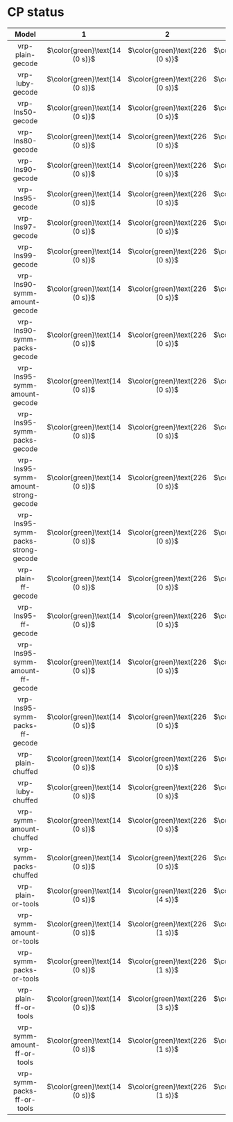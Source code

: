# CP status
| $\text{Model}$ | $1$ | $2$ | $3$ | $4$ | $5$ | $6$ | $7$ | $8$ | $9$ | $10$ | $11$ | $12$ | $13$ | $14$ | $15$ | $16$ | $17$ | $18$ | $19$ | $20$ | $21$ |
|:-:| :---:|:---:|:---:|:---:|:---:|:---:|:---:|:---:|:---:|:---:|:---:|:---:|:---:|:---:|:---:|:---:|:---:|:---:|:---:|:---:|:---:|
$\text{vrp-plain-gecode}$ | $\color{green}\text{14 (0 s)}$ | $\color{green}\text{226 (0 s)}$ | $\color{green}\text{12 (0 s)}$ | $\color{green}\text{220 (0 s)}$ | $\color{green}\text{206 (0 s)}$ | $\color{green}\text{322 (0 s)}$ | $\color{orange}\text{201 (300 s)}$ | $\color{green}\text{186 (1 s)}$ | $\color{green}\text{436 (91 s)}$ | $\color{green}\text{244 (4 s)}$ | $\color{orange}\text{594 (300 s)}$ | $\color{orange}\text{449 (300 s)}$ | $\color{orange}\text{648 (300 s)}$ | $\color{orange}\text{725 (300 s)}$ | $\color{orange}\text{659 (300 s)}$ | $\color{orange}\text{451 (300 s)}$ | $\color{orange}\text{1324 (300 s)}$ | $\color{orange}\text{691 (300 s)}$ | $\color{orange}\text{554 (300 s)}$ | $\color{orange}\text{1139 (300 s)}$ | $\color{orange}\text{779 (300 s)}$ | 
$\text{vrp-luby-gecode}$ | $\color{green}\text{14 (0 s)}$ | $\color{green}\text{226 (0 s)}$ | $\color{green}\text{12 (0 s)}$ | $\color{green}\text{220 (0 s)}$ | $\color{green}\text{206 (0 s)}$ | $\color{green}\text{322 (0 s)}$ | $\color{green}\text{167 (14 s)}$ | $\color{green}\text{186 (0 s)}$ | $\color{green}\text{436 (0 s)}$ | $\color{green}\text{244 (0 s)}$ | $\color{orange}\text{597 (300 s)}$ | $\color{orange}\text{428 (300 s)}$ | $\color{orange}\text{704 (300 s)}$ | $\color{orange}\text{972 (300 s)}$ | $\color{orange}\text{901 (300 s)}$ | $\color{orange}\text{294 (300 s)}$ | $\color{orange}\text{1468 (300 s)}$ | $\color{orange}\text{806 (300 s)}$ | $\color{orange}\text{412 (300 s)}$ | $\color{orange}\text{1369 (300 s)}$ | $\color{orange}\text{687 (300 s)}$ | 
$\text{vrp-lns50-gecode}$ | $\color{green}\text{14 (0 s)}$ | $\color{green}\text{226 (0 s)}$ | $\color{green}\text{12 (0 s)}$ | $\color{green}\text{220 (0 s)}$ | $\color{green}\text{206 (0 s)}$ | $\color{green}\text{322 (0 s)}$ | $\color{green}\text{167 (0 s)}$ | $\color{green}\text{186 (0 s)}$ | $\color{green}\text{436 (0 s)}$ | $\color{green}\text{244 (0 s)}$ | $\color{orange}\text{569 (300 s)}$ | $\color{orange}\text{394 (300 s)}$ | $\color{orange}\text{680 (300 s)}$ | $\color{orange}\text{841 (300 s)}$ | $\color{orange}\text{839 (300 s)}$ | $\color{green}\text{286 (181 s)}$ | $\color{orange}\text{1235 (300 s)}$ | $\color{orange}\text{715 (300 s)}$ | $\color{orange}\text{395 (300 s)}$ | $\color{orange}\text{1208 (300 s)}$ | $\color{orange}\text{628 (300 s)}$ | 
$\text{vrp-lns80-gecode}$ | $\color{green}\text{14 (0 s)}$ | $\color{green}\text{226 (0 s)}$ | $\color{green}\text{12 (0 s)}$ | $\color{green}\text{220 (0 s)}$ | $\color{green}\text{206 (0 s)}$ | $\color{green}\text{322 (0 s)}$ | $\color{green}\text{167 (0 s)}$ | $\color{green}\text{186 (0 s)}$ | $\color{green}\text{436 (0 s)}$ | $\color{green}\text{244 (0 s)}$ | $\color{orange}\text{528 (300 s)}$ | $\color{orange}\text{375 (300 s)}$ | $\color{orange}\text{656 (300 s)}$ | $\color{orange}\text{794 (300 s)}$ | $\color{orange}\text{765 (300 s)}$ | $\color{green}\text{286 (13 s)}$ | $\color{orange}\text{1119 (300 s)}$ | $\color{orange}\text{675 (300 s)}$ | $\color{orange}\text{336 (300 s)}$ | $\color{orange}\text{1104 (300 s)}$ | $\color{orange}\text{600 (300 s)}$ | 
$\text{vrp-lns90-gecode}$ | $\color{green}\text{14 (0 s)}$ | $\color{green}\text{226 (0 s)}$ | $\color{green}\text{12 (0 s)}$ | $\color{green}\text{220 (0 s)}$ | $\color{green}\text{206 (0 s)}$ | $\color{green}\text{322 (0 s)}$ | $\color{green}\text{167 (0 s)}$ | $\color{green}\text{186 (0 s)}$ | $\color{green}\text{436 (0 s)}$ | $\color{green}\text{244 (0 s)}$ | $\color{orange}\text{512 (300 s)}$ | $\color{orange}\text{348 (300 s)}$ | $\color{orange}\text{648 (300 s)}$ | $\color{orange}\text{767 (300 s)}$ | $\color{orange}\text{782 (300 s)}$ | $\color{green}\text{286 (1 s)}$ | $\color{orange}\text{1101 (300 s)}$ | $\color{orange}\text{664 (300 s)}$ | $\color{green}\text{334 (41 s)}$ | $\color{orange}\text{1059 (300 s)}$ | $\color{orange}\text{569 (300 s)}$ | 
$\text{vrp-lns95-gecode}$ | $\color{green}\text{14 (0 s)}$ | $\color{green}\text{226 (0 s)}$ | $\color{green}\text{12 (0 s)}$ | $\color{green}\text{220 (0 s)}$ | $\color{green}\text{206 (0 s)}$ | $\color{green}\text{322 (0 s)}$ | $\color{green}\text{167 (0 s)}$ | $\color{green}\text{186 (0 s)}$ | $\color{green}\text{436 (0 s)}$ | $\color{green}\text{244 (0 s)}$ | $\color{orange}\text{490 (300 s)}$ | $\color{green}\text{346 (77 s)}$ | $\color{orange}\text{616 (300 s)}$ | $\color{orange}\text{715 (300 s)}$ | $\color{orange}\text{738 (300 s)}$ | $\color{green}\text{286 (6 s)}$ | $\color{orange}\text{1076 (300 s)}$ | $\color{orange}\text{662 (300 s)}$ | $\color{green}\text{334 (189 s)}$ | $\color{orange}\text{1068 (300 s)}$ | $\color{orange}\text{516 (300 s)}$ | 
$\text{vrp-lns97-gecode}$ | $\color{green}\text{14 (0 s)}$ | $\color{green}\text{226 (0 s)}$ | $\color{green}\text{12 (0 s)}$ | $\color{green}\text{220 (0 s)}$ | $\color{green}\text{206 (0 s)}$ | $\color{green}\text{322 (0 s)}$ | $\color{green}\text{167 (2 s)}$ | $\color{green}\text{186 (0 s)}$ | $\color{green}\text{436 (0 s)}$ | $\color{green}\text{244 (0 s)}$ | $\color{orange}\text{568 (300 s)}$ | $\color{green}\text{346 (187 s)}$ | $\color{orange}\text{704 (300 s)}$ | $\color{orange}\text{741 (300 s)}$ | $\color{orange}\text{818 (300 s)}$ | $\color{green}\text{286 (8 s)}$ | $\color{orange}\text{1154 (300 s)}$ | $\color{orange}\text{685 (300 s)}$ | $\color{green}\text{334 (32 s)}$ | $\color{orange}\text{1145 (300 s)}$ | $\color{orange}\text{568 (300 s)}$ | 
$\text{vrp-lns99-gecode}$ | $\color{green}\text{14 (0 s)}$ | $\color{green}\text{226 (0 s)}$ | $\color{green}\text{12 (0 s)}$ | $\color{green}\text{220 (0 s)}$ | $\color{green}\text{206 (0 s)}$ | $\color{green}\text{322 (0 s)}$ | $\color{orange}\text{215 (300 s)}$ | $\color{green}\text{186 (0 s)}$ | $\color{green}\text{436 (0 s)}$ | $\color{orange}\text{289 (300 s)}$ | $\color{orange}\text{600 (300 s)}$ | $\color{orange}\text{444 (300 s)}$ | $\color{orange}\text{734 (300 s)}$ | $\color{orange}\text{744 (300 s)}$ | $\color{orange}\text{822 (300 s)}$ | $\color{orange}\text{414 (300 s)}$ | $\color{orange}\text{1384 (300 s)}$ | $\color{orange}\text{642 (300 s)}$ | $\color{orange}\text{453 (300 s)}$ | $\color{orange}\text{1117 (300 s)}$ | $\color{orange}\text{638 (300 s)}$ | 
$\text{vrp-lns90-symm-amount-gecode}$ | $\color{green}\text{14 (0 s)}$ | $\color{green}\text{226 (0 s)}$ | $\color{green}\text{12 (0 s)}$ | $\color{green}\text{220 (0 s)}$ | $\color{green}\text{206 (0 s)}$ | $\color{green}\text{322 (0 s)}$ | $\color{green}\text{167 (0 s)}$ | $\color{green}\text{186 (0 s)}$ | $\color{green}\text{436 (0 s)}$ | $\color{green}\text{244 (0 s)}$ | $-$ | $\color{orange}\text{352 (300 s)}$ | $\color{orange}\text{574 (300 s)}$ | $-$ | $\color{orange}\text{828 (300 s)}$ | $\color{green}\text{286 (25 s)}$ | $-$ | $-$ | $-$ | $-$ | $-$ | 
$\text{vrp-lns90-symm-packs-gecode}$ | $\color{green}\text{14 (0 s)}$ | $\color{green}\text{226 (0 s)}$ | $\color{green}\text{12 (0 s)}$ | $\color{green}\text{220 (0 s)}$ | $\color{green}\text{206 (0 s)}$ | $\color{green}\text{322 (0 s)}$ | $\color{green}\text{167 (0 s)}$ | $\color{green}\text{186 (0 s)}$ | $\color{green}\text{436 (0 s)}$ | $\color{green}\text{244 (0 s)}$ | $\color{orange}\text{514 (300 s)}$ | $\color{green}\text{346 (185 s)}$ | $\color{orange}\text{670 (300 s)}$ | $\color{orange}\text{772 (300 s)}$ | $\color{orange}\text{758 (300 s)}$ | $\color{green}\text{286 (9 s)}$ | $\color{orange}\text{1101 (300 s)}$ | $\color{orange}\text{652 (300 s)}$ | $\color{green}\text{334 (54 s)}$ | $\color{orange}\text{1076 (300 s)}$ | $\color{orange}\text{577 (300 s)}$ | 
$\text{vrp-lns95-symm-amount-gecode}$ | $\color{green}\text{14 (0 s)}$ | $\color{green}\text{226 (0 s)}$ | $\color{green}\text{12 (0 s)}$ | $\color{green}\text{220 (0 s)}$ | $\color{green}\text{206 (0 s)}$ | $\color{green}\text{322 (0 s)}$ | $\color{green}\text{167 (0 s)}$ | $\color{green}\text{186 (0 s)}$ | $\color{green}\text{436 (0 s)}$ | $\color{green}\text{244 (0 s)}$ | $-$ | $-$ | $\color{orange}\text{678 (300 s)}$ | $-$ | $\color{orange}\text{797 (300 s)}$ | $\color{green}\text{286 (53 s)}$ | $-$ | $-$ | $-$ | $-$ | $-$ | 
$\text{vrp-lns95-symm-packs-gecode}$ | $\color{green}\text{14 (0 s)}$ | $\color{green}\text{226 (0 s)}$ | $\color{green}\text{12 (0 s)}$ | $\color{green}\text{220 (0 s)}$ | $\color{green}\text{206 (0 s)}$ | $\color{green}\text{322 (0 s)}$ | $\color{green}\text{167 (5 s)}$ | $\color{green}\text{186 (0 s)}$ | $\color{green}\text{436 (0 s)}$ | $\color{green}\text{244 (0 s)}$ | $\color{orange}\text{503 (300 s)}$ | $\color{orange}\text{348 (300 s)}$ | $\color{orange}\text{610 (300 s)}$ | $\color{orange}\text{792 (300 s)}$ | $\color{orange}\text{803 (300 s)}$ | $\color{green}\text{286 (14 s)}$ | $\color{orange}\text{1155 (300 s)}$ | $\color{orange}\text{620 (300 s)}$ | $\color{green}\text{334 (100 s)}$ | $\color{orange}\text{1075 (300 s)}$ | $\color{orange}\text{529 (300 s)}$ | 
$\text{vrp-lns95-symm-amount-strong-gecode}$ | $\color{green}\text{14 (0 s)}$ | $\color{green}\text{226 (0 s)}$ | $\color{green}\text{12 (0 s)}$ | $\color{green}\text{220 (0 s)}$ | $\color{green}\text{206 (0 s)}$ | $\color{green}\text{322 (0 s)}$ | $\color{green}\text{167 (0 s)}$ | $\color{green}\text{186 (0 s)}$ | $\color{green}\text{436 (0 s)}$ | $\color{green}\text{244 (0 s)}$ | $-$ | $-$ | $\color{orange}\text{624 (300 s)}$ | $-$ | $-$ | $-$ | $-$ | $-$ | $-$ | $-$ | $-$ | 
$\text{vrp-lns95-symm-packs-strong-gecode}$ | $\color{green}\text{14 (0 s)}$ | $\color{green}\text{226 (0 s)}$ | $\color{green}\text{12 (0 s)}$ | $\color{green}\text{220 (0 s)}$ | $\color{green}\text{206 (0 s)}$ | $\color{green}\text{322 (0 s)}$ | $\color{green}\text{167 (0 s)}$ | $\color{green}\text{186 (0 s)}$ | $\color{green}\text{436 (0 s)}$ | $\color{green}\text{244 (0 s)}$ | $-$ | $-$ | $\color{orange}\text{624 (300 s)}$ | $-$ | $-$ | $-$ | $-$ | $-$ | $-$ | $-$ | $-$ | 
$\text{vrp-plain-ff-gecode}$ | $\color{green}\text{14 (0 s)}$ | $\color{green}\text{226 (0 s)}$ | $\color{green}\text{12 (0 s)}$ | $\color{green}\text{220 (0 s)}$ | $\color{green}\text{206 (0 s)}$ | $\color{green}\text{322 (0 s)}$ | $\color{orange}\text{201 (300 s)}$ | $\color{green}\text{186 (1 s)}$ | $\color{green}\text{436 (92 s)}$ | $\color{green}\text{244 (4 s)}$ | $\color{orange}\text{594 (300 s)}$ | $\color{orange}\text{449 (300 s)}$ | $\color{orange}\text{648 (300 s)}$ | $\color{orange}\text{725 (300 s)}$ | $\color{orange}\text{659 (300 s)}$ | $\color{orange}\text{451 (300 s)}$ | $\color{orange}\text{1315 (300 s)}$ | $\color{orange}\text{691 (300 s)}$ | $\color{orange}\text{554 (300 s)}$ | $\color{orange}\text{1130 (300 s)}$ | $\color{orange}\text{779 (300 s)}$ | 
$\text{vrp-lns95-ff-gecode}$ | $\color{green}\text{14 (0 s)}$ | $\color{green}\text{226 (0 s)}$ | $\color{green}\text{12 (0 s)}$ | $\color{green}\text{220 (0 s)}$ | $\color{green}\text{206 (0 s)}$ | $\color{green}\text{322 (0 s)}$ | $\color{green}\text{167 (0 s)}$ | $\color{green}\text{186 (0 s)}$ | $\color{green}\text{436 (0 s)}$ | $\color{green}\text{244 (0 s)}$ | $\color{orange}\text{490 (300 s)}$ | $\color{green}\text{346 (77 s)}$ | $\color{orange}\text{612 (300 s)}$ | $\color{orange}\text{717 (300 s)}$ | $\color{orange}\text{738 (300 s)}$ | $\color{green}\text{286 (6 s)}$ | $\color{orange}\text{1076 (300 s)}$ | $\color{orange}\text{662 (300 s)}$ | $\color{green}\text{334 (187 s)}$ | $\color{orange}\text{1068 (300 s)}$ | $\color{orange}\text{516 (300 s)}$ | 
$\text{vrp-lns95-symm-amount-ff-gecode}$ | $\color{green}\text{14 (0 s)}$ | $\color{green}\text{226 (0 s)}$ | $\color{green}\text{12 (0 s)}$ | $\color{green}\text{220 (0 s)}$ | $\color{green}\text{206 (0 s)}$ | $\color{green}\text{322 (0 s)}$ | $\color{green}\text{167 (0 s)}$ | $\color{green}\text{186 (0 s)}$ | $\color{green}\text{436 (0 s)}$ | $\color{green}\text{244 (0 s)}$ | $\color{orange}\text{526 (300 s)}$ | $-$ | $\color{orange}\text{582 (300 s)}$ | $-$ | $\color{orange}\text{885 (300 s)}$ | $\color{green}\text{286 (29 s)}$ | $-$ | $-$ | $\color{green}\text{334 (210 s)}$ | $-$ | $-$ | 
$\text{vrp-lns95-symm-packs-ff-gecode}$ | $\color{green}\text{14 (0 s)}$ | $\color{green}\text{226 (0 s)}$ | $\color{green}\text{12 (0 s)}$ | $\color{green}\text{220 (0 s)}$ | $\color{green}\text{206 (0 s)}$ | $\color{green}\text{322 (0 s)}$ | $\color{green}\text{167 (5 s)}$ | $\color{green}\text{186 (0 s)}$ | $\color{green}\text{436 (0 s)}$ | $\color{green}\text{244 (0 s)}$ | $\color{orange}\text{502 (300 s)}$ | $\color{green}\text{346 (212 s)}$ | $\color{orange}\text{592 (300 s)}$ | $\color{orange}\text{742 (300 s)}$ | $\color{orange}\text{783 (300 s)}$ | $\color{orange}\text{287 (300 s)}$ | $\color{orange}\text{1155 (300 s)}$ | $\color{orange}\text{682 (300 s)}$ | $\color{green}\text{334 (180 s)}$ | $\color{orange}\text{1074 (300 s)}$ | $\color{orange}\text{550 (300 s)}$ | 
$\text{vrp-plain-chuffed}$ | $\color{green}\text{14 (0 s)}$ | $\color{green}\text{226 (0 s)}$ | $\color{green}\text{12 (0 s)}$ | $\color{green}\text{220 (0 s)}$ | $\color{green}\text{206 (0 s)}$ | $\color{green}\text{322 (0 s)}$ | $\color{green}\text{167 (15 s)}$ | $\color{green}\text{186 (0 s)}$ | $\color{green}\text{436 (15 s)}$ | $\color{green}\text{244 (3 s)}$ | $\color{orange}\text{963 (300 s)}$ | $\color{orange}\text{833 (300 s)}$ | $\color{orange}\text{1126 (300 s)}$ | $\color{orange}\text{1449 (300 s)}$ | $\color{orange}\text{1292 (228 s)}$ | $\color{orange}\text{487 (300 s)}$ | $\color{pink}\text{E}$ | $\color{orange}\text{1321 (300 s)}$ | $\color{orange}\text{795 (300 s)}$ | $\color{pink}\text{E}$ | $\color{orange}\text{2104 (300 s)}$ | 
$\text{vrp-luby-chuffed}$ | $\color{green}\text{14 (0 s)}$ | $\color{green}\text{226 (0 s)}$ | $\color{green}\text{12 (0 s)}$ | $\color{green}\text{220 (1 s)}$ | $\color{green}\text{206 (0 s)}$ | $\color{green}\text{322 (0 s)}$ | $\color{green}\text{167 (211 s)}$ | $\color{green}\text{186 (1 s)}$ | $\color{green}\text{436 (107 s)}$ | $\color{green}\text{244 (194 s)}$ | $-$ | $\color{orange}\text{1061 (300 s)}$ | $\color{orange}\text{914 (300 s)}$ | $-$ | $-$ | $\color{orange}\text{636 (300 s)}$ | $\color{pink}\text{E}$ | $-$ | $\color{orange}\text{1079 (300 s)}$ | $\color{pink}\text{E}$ | $\color{orange}\text{2140 (300 s)}$ | 
$\text{vrp-symm-amount-chuffed}$ | $\color{green}\text{14 (0 s)}$ | $\color{green}\text{226 (0 s)}$ | $\color{green}\text{12 (0 s)}$ | $\color{green}\text{220 (0 s)}$ | $\color{green}\text{206 (0 s)}$ | $\color{green}\text{322 (0 s)}$ | $\color{green}\text{167 (126 s)}$ | $\color{green}\text{186 (0 s)}$ | $\color{green}\text{436 (0 s)}$ | $\color{green}\text{244 (1 s)}$ | $-$ | $-$ | $\color{orange}\text{1126 (300 s)}$ | $-$ | $\color{pink}\text{E}$ | $-$ | $\color{pink}\text{E}$ | $-$ | $-$ | $\color{pink}\text{E}$ | $-$ | 
$\text{vrp-symm-packs-chuffed}$ | $\color{green}\text{14 (0 s)}$ | $\color{green}\text{226 (0 s)}$ | $\color{green}\text{12 (0 s)}$ | $\color{green}\text{220 (0 s)}$ | $\color{green}\text{206 (0 s)}$ | $\color{green}\text{322 (0 s)}$ | $\color{green}\text{167 (22 s)}$ | $\color{green}\text{186 (0 s)}$ | $\color{green}\text{436 (1 s)}$ | $\color{green}\text{244 (0 s)}$ | $\color{orange}\text{756 (300 s)}$ | $\color{orange}\text{785 (300 s)}$ | $\color{orange}\text{1126 (300 s)}$ | $\color{orange}\text{1089 (300 s)}$ | $\color{pink}\text{E}$ | $\color{orange}\text{694 (300 s)}$ | $\color{pink}\text{E}$ | $\color{orange}\text{1779 (300 s)}$ | $\color{orange}\text{765 (300 s)}$ | $\color{pink}\text{E}$ | $\color{orange}\text{993 (300 s)}$ | 
$\text{vrp-plain-or-tools}$ | $\color{green}\text{14 (0 s)}$ | $\color{green}\text{226 (4 s)}$ | $\color{green}\text{12 (0 s)}$ | $\color{green}\text{220 (6 s)}$ | $\color{green}\text{206 (0 s)}$ | $\color{green}\text{322 (1 s)}$ | $\color{orange}\text{408 (300 s)}$ | $\color{green}\text{186 (5 s)}$ | $\color{orange}\text{617 (300 s)}$ | $\color{green}\text{244 (222 s)}$ | $\color{orange}\text{1669 (300 s)}$ | $\color{orange}\text{1605 (300 s)}$ | $\color{orange}\text{1734 (300 s)}$ | $\color{pink}\text{E}$ | $\color{pink}\text{E}$ | $\color{orange}\text{998 (300 s)}$ | $\color{pink}\text{E}$ | $\color{pink}\text{E}$ | $\color{orange}\text{1521 (300 s)}$ | $\color{pink}\text{E}$ | $\color{orange}\text{2115 (300 s)}$ | 
$\text{vrp-symm-amount-or-tools}$ | $\color{green}\text{14 (0 s)}$ | $\color{green}\text{226 (1 s)}$ | $\color{green}\text{12 (0 s)}$ | $\color{green}\text{220 (1 s)}$ | $\color{green}\text{206 (0 s)}$ | $\color{green}\text{322 (0 s)}$ | $\color{green}\text{167 (245 s)}$ | $\color{green}\text{186 (3 s)}$ | $\color{green}\text{436 (9 s)}$ | $\color{green}\text{244 (202 s)}$ | $-$ | $\color{orange}\text{1462 (300 s)}$ | $\color{orange}\text{1610 (300 s)}$ | $\color{pink}\text{E}$ | $\color{pink}\text{E}$ | $\color{orange}\text{574 (300 s)}$ | $\color{pink}\text{E}$ | $\color{pink}\text{E}$ | $\color{orange}\text{990 (300 s)}$ | $\color{pink}\text{E}$ | $-$ | 
$\text{vrp-symm-packs-or-tools}$ | $\color{green}\text{14 (0 s)}$ | $\color{green}\text{226 (1 s)}$ | $\color{green}\text{12 (0 s)}$ | $\color{green}\text{220 (2 s)}$ | $\color{green}\text{206 (0 s)}$ | $\color{green}\text{322 (0 s)}$ | $\color{orange}\text{398 (300 s)}$ | $\color{green}\text{186 (3 s)}$ | $\color{green}\text{436 (41 s)}$ | $\color{green}\text{244 (20 s)}$ | $-$ | $-$ | $\color{orange}\text{1610 (300 s)}$ | $\color{pink}\text{E}$ | $\color{pink}\text{E}$ | $\color{orange}\text{850 (300 s)}$ | $\color{pink}\text{E}$ | $\color{pink}\text{E}$ | $\color{orange}\text{1404 (300 s)}$ | $\color{pink}\text{E}$ | $-$ | 
$\text{vrp-plain-ff-or-tools}$ | $\color{green}\text{14 (0 s)}$ | $\color{green}\text{226 (3 s)}$ | $\color{green}\text{12 (0 s)}$ | $\color{green}\text{220 (6 s)}$ | $\color{green}\text{206 (0 s)}$ | $\color{green}\text{322 (1 s)}$ | $\color{orange}\text{408 (300 s)}$ | $\color{green}\text{186 (5 s)}$ | $\color{orange}\text{630 (300 s)}$ | $\color{green}\text{244 (236 s)}$ | $\color{orange}\text{2102 (300 s)}$ | $\color{orange}\text{1653 (300 s)}$ | $\color{orange}\text{1502 (300 s)}$ | $\color{pink}\text{E}$ | $\color{pink}\text{E}$ | $\color{orange}\text{1020 (300 s)}$ | $\color{pink}\text{E}$ | $\color{pink}\text{E}$ | $\color{orange}\text{1747 (300 s)}$ | $\color{pink}\text{E}$ | $\color{orange}\text{3227 (300 s)}$ | 
$\text{vrp-symm-amount-ff-or-tools}$ | $\color{green}\text{14 (0 s)}$ | $\color{green}\text{226 (1 s)}$ | $\color{green}\text{12 (0 s)}$ | $\color{green}\text{220 (2 s)}$ | $\color{green}\text{206 (0 s)}$ | $\color{green}\text{322 (0 s)}$ | $\color{orange}\text{251 (300 s)}$ | $\color{green}\text{186 (3 s)}$ | $\color{green}\text{436 (8 s)}$ | $\color{green}\text{244 (80 s)}$ | $-$ | $\color{orange}\text{1591 (300 s)}$ | $\color{orange}\text{1518 (300 s)}$ | $\color{pink}\text{E}$ | $\color{pink}\text{E}$ | $\color{orange}\text{674 (300 s)}$ | $\color{pink}\text{E}$ | $\color{pink}\text{E}$ | $\color{orange}\text{839 (300 s)}$ | $\color{pink}\text{E}$ | $-$ | 
$\text{vrp-symm-packs-ff-or-tools}$ | $\color{green}\text{14 (0 s)}$ | $\color{green}\text{226 (1 s)}$ | $\color{green}\text{12 (0 s)}$ | $\color{green}\text{220 (3 s)}$ | $\color{green}\text{206 (0 s)}$ | $\color{green}\text{322 (0 s)}$ | $\color{orange}\text{403 (300 s)}$ | $\color{green}\text{186 (5 s)}$ | $\color{green}\text{436 (31 s)}$ | $\color{green}\text{244 (15 s)}$ | $\color{orange}\text{1683 (300 s)}$ | $\color{orange}\text{1651 (300 s)}$ | $\color{orange}\text{1672 (300 s)}$ | $\color{pink}\text{E}$ | $\color{pink}\text{E}$ | $\color{orange}\text{1474 (300 s)}$ | $\color{pink}\text{E}$ | $\color{pink}\text{E}$ | $\color{orange}\text{1593 (300 s)}$ | $\color{pink}\text{E}$ | $\color{orange}\text{1873 (300 s)}$ | 
